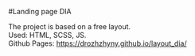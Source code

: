 #Landing page DIA

The project is based on a free layout.\
Used: HTML, SCSS, JS.\
Github Pages: https://drozhzhyny.github.io/layout_dia/

